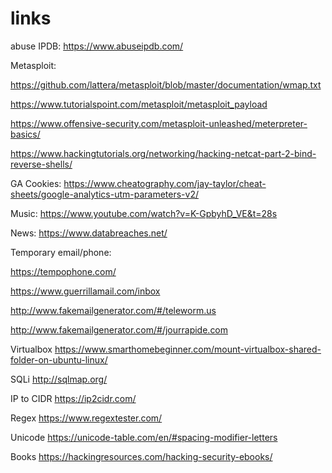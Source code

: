 # links
abuse IPDB:
https://www.abuseipdb.com/

Metasploit:

https://github.com/lattera/metasploit/blob/master/documentation/wmap.txt

https://www.tutorialspoint.com/metasploit/metasploit_payload

https://www.offensive-security.com/metasploit-unleashed/meterpreter-basics/

https://www.hackingtutorials.org/networking/hacking-netcat-part-2-bind-reverse-shells/


GA Cookies:
https://www.cheatography.com/jay-taylor/cheat-sheets/google-analytics-utm-parameters-v2/

Music:
https://www.youtube.com/watch?v=K-GpbyhD_VE&t=28s

News:
https://www.databreaches.net/

Temporary email/phone:

https://tempophone.com/

https://www.guerrillamail.com/inbox 

http://www.fakemailgenerator.com/#/teleworm.us 

http://www.fakemailgenerator.com/#/jourrapide.com 

Virtualbox
https://www.smarthomebeginner.com/mount-virtualbox-shared-folder-on-ubuntu-linux/

SQLi
http://sqlmap.org/

IP to CIDR
https://ip2cidr.com/

Regex
https://www.regextester.com/

Unicode
https://unicode-table.com/en/#spacing-modifier-letters

Books
https://hackingresources.com/hacking-security-ebooks/

